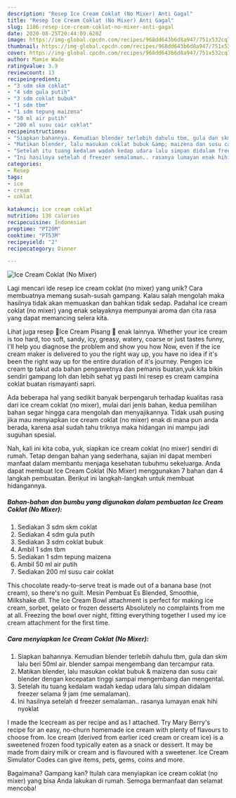 ```yaml
---
description: "Resep Ice Cream Coklat (No Mixer) Anti Gagal"
title: "Resep Ice Cream Coklat (No Mixer) Anti Gagal"
slug: 1186-resep-ice-cream-coklat-no-mixer-anti-gagal
date: 2020-08-25T20:44:09.620Z
image: https://img-global.cpcdn.com/recipes/968dd643b6d8a947/751x532cq70/ice-cream-coklat-no-mixer-foto-resep-utama.jpg
thumbnail: https://img-global.cpcdn.com/recipes/968dd643b6d8a947/751x532cq70/ice-cream-coklat-no-mixer-foto-resep-utama.jpg
cover: https://img-global.cpcdn.com/recipes/968dd643b6d8a947/751x532cq70/ice-cream-coklat-no-mixer-foto-resep-utama.jpg
author: Mamie Wade
ratingvalue: 3.9
reviewcount: 13
recipeingredient:
- "3 sdm skm coklat"
- "4 sdm gula putih"
- "3 sdm coklat bubuk"
- "1 sdm tbm"
- "1 sdm tepung maizena"
- "50 ml air putih"
- "200 ml susu cair coklat"
recipeinstructions:
- "Siapkan bahannya. Kemudian blender terlebih dahulu tbm, gula dan skm lalu beri 50ml air. blender sampai mengembang dan tercampur rata."
- "Matikan blender, lalu masukan coklat bubuk &amp; maizena dan susu cair blender dengan kecepatan tinggi sampai mengembang dan mengental."
- "Setelah itu tuang kedalam wadah kedap udara lalu simpan didalam freezer selama 9 jam (me semalaman)."
- "Ini hasilnya setelah d freezer semalaman.. rasanya lumayan enak hihi nyoklat"
categories:
- Resep
tags:
- ice
- cream
- coklat

katakunci: ice cream coklat 
nutrition: 138 calories
recipecuisine: Indonesian
preptime: "PT20M"
cooktime: "PT53M"
recipeyield: "2"
recipecategory: Dinner

---
```



![Ice Cream Coklat (No Mixer)](https://img-global.cpcdn.com/recipes/968dd643b6d8a947/751x532cq70/ice-cream-coklat-no-mixer-foto-resep-utama.jpg)

Lagi mencari ide resep ice cream coklat (no mixer) yang unik? Cara membuatnya memang susah-susah gampang. Kalau salah mengolah maka hasilnya tidak akan memuaskan dan bahkan tidak sedap. Padahal ice cream coklat (no mixer) yang enak selayaknya mempunyai aroma dan cita rasa yang dapat memancing selera kita.

Lihat juga resep 🍌Ice Cream Pisang 🍌 enak lainnya. Whether your ice cream is too hard, too soft, sandy, icy, greasy, watery, coarse or just tastes funny, I&#39;ll help you diagnose the problem and show you how Now, even if the ice cream maker is delivered to you the right way up, you have no idea if it&#39;s been the right way up for the entire duration of it&#39;s journey. Pengen ice cream tp takut ada bahan pengawetnya dan pemanis buatan,yuk kita bikin sendiri gampang loh dan lebih sehat yg pasti Ini resep es cream campina coklat buatan rismayanti sapri.

Ada beberapa hal yang sedikit banyak berpengaruh terhadap kualitas rasa dari ice cream coklat (no mixer), mulai dari jenis bahan, kedua pemilihan bahan segar hingga cara mengolah dan menyajikannya. Tidak usah pusing jika mau menyiapkan ice cream coklat (no mixer) enak di mana pun anda berada, karena asal sudah tahu triknya maka hidangan ini mampu jadi suguhan spesial.


Nah, kali ini kita coba, yuk, siapkan ice cream coklat (no mixer) sendiri di rumah. Tetap dengan bahan yang sederhana, sajian ini dapat memberi manfaat dalam membantu menjaga kesehatan tubuhmu sekeluarga. Anda dapat membuat Ice Cream Coklat (No Mixer) menggunakan 7 bahan dan 4 langkah pembuatan. Berikut ini langkah-langkah untuk membuat hidangannya.

<!--inarticleads1-->

##### Bahan-bahan dan bumbu yang digunakan dalam pembuatan Ice Cream Coklat (No Mixer):

1. Sediakan 3 sdm skm coklat
1. Sediakan 4 sdm gula putih
1. Sediakan 3 sdm coklat bubuk
1. Ambil 1 sdm tbm
1. Sediakan 1 sdm tepung maizena
1. Ambil 50 ml air putih
1. Sediakan 200 ml susu cair coklat


This chocolate ready-to-serve treat is made out of a banana base (not cream), so there&#39;s no guilt. Mesin Pembuat Es Blended, Smoothie, Milkshake dll. The Ice Cream Bowl attachment is perfect for making ice cream, sorbet, gelato or frozen desserts Absolutely no complaints from me at all. Freezing the bowl over night, fitting everything together I used my ice cream attachment for the first time. 

<!--inarticleads2-->

##### Cara menyiapkan Ice Cream Coklat (No Mixer):

1. Siapkan bahannya. Kemudian blender terlebih dahulu tbm, gula dan skm lalu beri 50ml air. blender sampai mengembang dan tercampur rata.
1. Matikan blender, lalu masukan coklat bubuk &amp; maizena dan susu cair blender dengan kecepatan tinggi sampai mengembang dan mengental.
1. Setelah itu tuang kedalam wadah kedap udara lalu simpan didalam freezer selama 9 jam (me semalaman).
1. Ini hasilnya setelah d freezer semalaman.. rasanya lumayan enak hihi nyoklat


I made the Icecream as per recipe and as I attached. Try Mary Berry&#39;s recipe for an easy, no-churn homemade ice cream with plenty of flavours to choose from. Ice cream (derived from earlier iced cream or cream ice) is a sweetened frozen food typically eaten as a snack or dessert. It may be made from dairy milk or cream and is flavoured with a sweetener. Ice Cream Simulator Codes can give items, pets, gems, coins and more. 

Bagaimana? Gampang kan? Itulah cara menyiapkan ice cream coklat (no mixer) yang bisa Anda lakukan di rumah. Semoga bermanfaat dan selamat mencoba!
